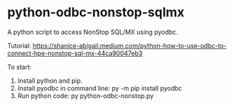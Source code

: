 # python-odbc-nonstop-sqlmx
A python script to access NonStop SQL/MX using pyodbc.

Tutorial: https://shanice-abigail.medium.com/python-how-to-use-odbc-to-connect-hpe-nonstop-sql-mx-44ca90047eb3

To start:
1. Install python and pip.
2. Install pyodbc in command line: py -m pip install pyodbc
3. Run python code: py python-odbc-nonstop.py
